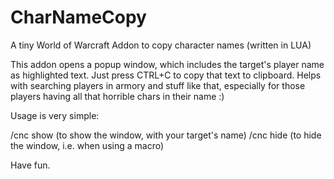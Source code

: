 # CharNameCopy
A tiny World of Warcraft Addon to copy character names (written in LUA)

This addon opens a popup window, which includes the target's player name as highlighted text. Just press CTRL+C to copy that text to clipboard. Helps with searching players in armory and stuff like that, especially for those players having all that horrible chars in their name :)

Usage is very simple:

  /cnc show  (to show the window, with your target's name)
  /cnc hide  (to hide the window, i.e. when using a macro)

Have fun.
